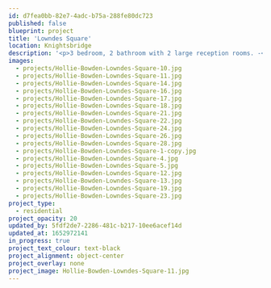 ```yaml
---
id: d7fea0bb-82e7-4adc-b75a-288fe80dc723
published: false
blueprint: project
title: 'Lowndes Square'
location: Knightsbridge
description: '<p>3 bedroom, 2 bathroom with 2 large reception rooms. -<em> completing Spring 2021</em></p>'
images:
  - projects/Hollie-Bowden-Lowndes-Square-10.jpg
  - projects/Hollie-Bowden-Lowndes-Square-11.jpg
  - projects/Hollie-Bowden-Lowndes-Square-14.jpg
  - projects/Hollie-Bowden-Lowndes-Square-16.jpg
  - projects/Hollie-Bowden-Lowndes-Square-17.jpg
  - projects/Hollie-Bowden-Lowndes-Square-18.jpg
  - projects/Hollie-Bowden-Lowndes-Square-21.jpg
  - projects/Hollie-Bowden-Lowndes-Square-22.jpg
  - projects/Hollie-Bowden-Lowndes-Square-24.jpg
  - projects/Hollie-Bowden-Lowndes-Square-26.jpg
  - projects/Hollie-Bowden-Lowndes-Square-28.jpg
  - projects/Hollie-Bowden-Lowndes-Square-1-copy.jpg
  - projects/Hollie-Bowden-Lowndes-Square-4.jpg
  - projects/Hollie-Bowden-Lowndes-Square-5.jpg
  - projects/Hollie-Bowden-Lowndes-Square-12.jpg
  - projects/Hollie-Bowden-Lowndes-Square-13.jpg
  - projects/Hollie-Bowden-Lowndes-Square-19.jpg
  - projects/Hollie-Bowden-Lowndes-Square-23.jpg
project_type:
  - residential
project_opacity: 20
updated_by: 5fdf2de7-2286-481c-b217-10ee6acef14d
updated_at: 1652972141
in_progress: true
project_text_colour: text-black
project_alignment: object-center
project_overlay: none
project_image: Hollie-Bowden-Lowndes-Square-11.jpg
---
```

